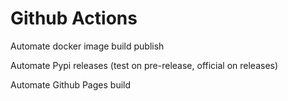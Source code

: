 # Github Actions

Automate docker image build publish

Automate Pypi releases (test on pre-release, official on releases)

Automate Github Pages build
